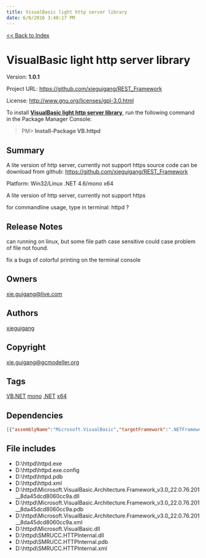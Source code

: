 ```yaml
---
title: VisualBasic light http server library
date: 6/6/2016 3:40:17 PM
---
```


[<< Back to Index](../index.html)
# VisualBasic light http server library

Version: **1.0.1**

Project URL: https://github.com/xieguigang/REST_Framework

License: http://www.gnu.org/licenses/gpl-3.0.html

To install **[VisualBasic light http server library](https://www.nuget.org/packages/VB.httpd/)**, run the following command in the Package Manager Console:
> PM>  **Install-Package VB.httpd**


## Summary
A lite version of http server, currently not support https
source code can be download from github:
https://github.com/xieguigang/REST_Framework

Platform:  Win32/Linux  .NET 4.6/mono x64

A lite version of http server, currently not support https

for commandline usage, type in terminal:
httpd ?
## Release Notes
can running on linux, but some file path case sensitive could case problem of file not found.

fix a bugs of colorful printing on the terminal console
## Owners
xie.guigang@live.com
## Authors
[xieguigang](https://www.nuget.org/profiles/xieguigang)
## Copyright
xie.guigang@gcmodeller.org
## Tags
[VB.NET](https://www.nuget.org/packages?q=Tags%3A"VB.NET") [mono](https://www.nuget.org/packages?q=Tags%3A"mono") [.NET](https://www.nuget.org/packages?q=Tags%3A".NET") [x64](https://www.nuget.org/packages?q=Tags%3A"x64")
## Dependencies
```json
[{"assemblyName":"Microsoft.VisualBasic","targetFramework":".NETFramework4.6"}]
```


## File includes
+ D:\httpd\httpd.exe<br />
+ D:\httpd\httpd.exe.config<br />
+ D:\httpd\httpd.pdb<br />
+ D:\httpd\httpd.xml<br />
+ D:\httpd\Microsoft.VisualBasic.Architecture.Framework_v3.0_22.0.76.201__8da45dcd8060cc9a.dll<br />
+ D:\httpd\Microsoft.VisualBasic.Architecture.Framework_v3.0_22.0.76.201__8da45dcd8060cc9a.pdb<br />
+ D:\httpd\Microsoft.VisualBasic.Architecture.Framework_v3.0_22.0.76.201__8da45dcd8060cc9a.xml<br />
+ D:\httpd\Microsoft.VisualBasic.dll<br />
+ D:\httpd\SMRUCC.HTTPInternal.dll<br />
+ D:\httpd\SMRUCC.HTTPInternal.pdb<br />
+ D:\httpd\SMRUCC.HTTPInternal.xml<br />

